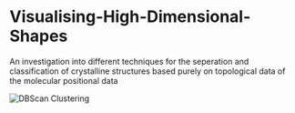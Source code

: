 # Visualising-High-Dimensional-Shapes
An investigation into different techniques for the seperation and classification of crystalline structures based purely on topological data of the molecular positional data

![DBScan Clustering](https://imgur.com/a/lhynljn.png)